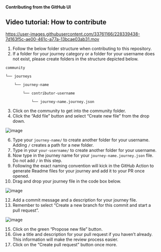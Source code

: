 
**Contributing from the GitHub UI**

## Video tutorial: How to contribute 


https://user-images.githubusercontent.com/33761166/228339438-7d163f5c-ae00-461c-a77a-13bcae03ab31.mov


1. Follow the below folder structure when contributing to this repository.
2. If a folder for your journey category or a folder for your username does not exist, please create folders in the structure depicted below. 


```
community

└── journeys

    └── journey-name

        └── contributor-username

            └── journey-name.journey.json
```



3. Click on the community to get into the community folder.
4. Click the “Add file” button and select  “Create new file” from the drop down.

![image](https://user-images.githubusercontent.com/33761166/228278539-82246404-030f-4677-b89a-4ec5e7caa123.png)

6. Type your `journey-name/` to create another folder for your username. Adding `/` creates a path for a new folder. 
7. Type in your `your-username/` to create another folder for your username.
8. Now type in the journey name for your `journey-name.journey.json` file. Do not add `/` in this step. 
9. Following the exact naming convention will kick in the GitHub Action to generate Readme files for your journey and add it to your PR once opened.
10. Drag and drop your journey file in the code box below.

![image](https://user-images.githubusercontent.com/33761166/228279858-eceac83e-c372-4d2e-a72d-ddaf1919ac7e.png)

12. Add a commit message and a description for your journey file.
13. Remember to select “Create a new branch for this commit and start a pull request”.

![image](https://user-images.githubusercontent.com/33761166/228279134-2328e2d8-c5ab-49d4-adb7-87d14d231f5d.png)

15. Click on the green “Propose new file” button.
16. Give a title and description for your pull request if you haven’t already. This information will make the review process easier.
17. Click on the “Create pull request” button once more.

